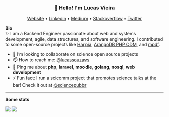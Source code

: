 <h3 align="center">👋 Hello! I'm Lucas Vieira</h3>
<p align="center">
  <a href="https://lucassouzavieira.github.io/">Website</a> •
  <a href="https://www.linkedin.com/in/lucassouzavieira/?locale=en_US">Linkedin</a> •
  <a href="https://medium.com/@lucassouzavieira">Medium</a> •
  <a href="https://stackoverflow.com/users/11335880/lucas-souza-vieira">Stackoverflow</a> •
  <a href="https://twitter.com/lucassouzavs">Twitter</a>
</p>

**Bio**  
✨ I am a Backend Engineer passionate about web and systems development, agile, data structures, and software engineering. I contributed to some open-source projects like [Harpia](https://github.com/uemanet/harpia), [ArangoDB PHP ODM](https://github.com/lucassouzavieira/arangodb-php-odm), and [mpdf](https://github.com/mpdf/mpdf). 

- 👯 I’m looking to collaborate on science open source projects 
- 📫 How to reach me: [@lucassouzavs](https://twitter.com/lucassouzavs)
- 💬 Ping me about **php**, **laravel**, **moodle**, **golang**, **nosql**, **web development**
- ⚡ Fun fact: I run a scicomm project that promotes science talks at the bar! Check it out at [@sciencepubbr](https://twitter.com/sciencepubbr)
---

**Some stats**
<div>
  <img src ="https://github-readme-stats.vercel.app/api?username=lucassouzavieira&show_icons=true&count_private=true&theme=default&hide_border=true&hide=issues,contribs&include_all_commits=true">
  <img src ="https://github-readme-stats.vercel.app/api/top-langs/?username=lucassouzavieira&layout=compact&count_private=true&hide_border=true&&exclude_repo=lucassouzavieira.github.io&langs_count=10&hide=tex,apacheconf,batchfile,cmake,makefile,dockerfile,processing,css,html,m4,zephir,shell,vue,kotlin,awk,matlab,scilab,javascript">
</div>
